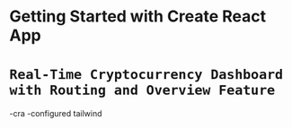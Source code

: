 # Getting Started with Create React App

# `Real-Time Cryptocurrency Dashboard with Routing and Overview Feature`

-cra
-configured tailwind
